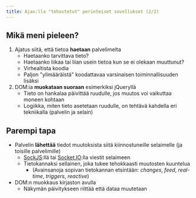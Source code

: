 ```yaml
---
title: Ajax:lla "tehostetut" perinteiset sovellukset (2/2)
---
```


## Mikä meni pieleen?
1. Ajatus siitä, että tietoa **haetaan** palvelimelta
    * Haetaanko tarvittava tieto?
    * Haetaanko liikaa tai liian usein tietoa kun se ei olekaan muuttunut?
    * Virhealtista koodia
    * Paljon "ylimääräistä" koodattavaa varsinaisen toiminnallisuuden lisäksi
1. DOM:ia **muokataan suoraan** esimerkiksi jQueryllä
    * Tieto on hankalaa päivittää ruudulle, jos muutos voi vaikuttaa moneen kohtaan
    * Logiikka, miten tieto asetetaan ruudulle, on tehtävä kahdella eri tekniikalla (palvelin ja selain)

## Parempi tapa
* Palvelin **lähettää** tiedot muutoksista siitä kiinnostuneille selaimelle (ja toisille palvelimille)
  * [SockJS](https://github.com/sockjs/sockjs-client):llä tai [Socket.IO](https://socket.io/):lla viestit selaimeen
  * Tietokannaksi sellainen, joka tukee tehokkaasti muutosten kuuntelua
    * (Avainsanoja sopivan tietokannan etsintään: *changes*, *feed*, *real-time*, *triggers*, *reactive*)
* DOM:n muokkaus kirjaston avulla
  * Näkymän päivitykseen riittää että dataa muutetaan
